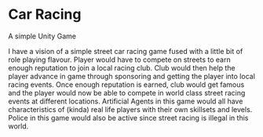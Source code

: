 # Car Racing
A simple Unity Game

I have a vision of a simple street car racing game fused with a little bit of role playing flavour.
Player would have to compete on streets to earn enough reputation to join a local racing club.
Club would then help the player advance in game through sponsoring and getting the player into local racing events.
Once enough reputation is earned, club would get famous and the player would now be able to compete in world class street racing events at different locations.
Artificial Agents in this game would all have characteristics of (kinda) real life players with their own skillsets and levels.
Police in this game would also be active since street racing is illegal in this world.
